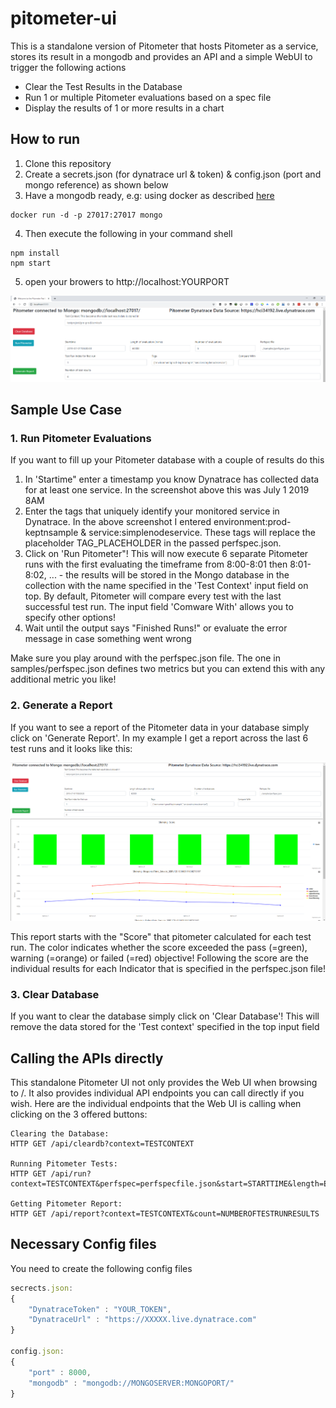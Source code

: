 # pitometer-ui
This is a standalone version of Pitometer that hosts Pitometer as a service, stores its result in a mongodb and provides an API and a simple WebUI to trigger the following actions
* Clear the Test Results in the Database
* Run 1 or multiple Pitometer evaluations based on a spec file
* Display the results of 1 or more results in a chart

## How to run
1. Clone this repository
2. Create a secrets.json (for dynatrace url & token) & config.json (port and mongo reference) as shown below
3. Have a mongodb ready, e.g: using docker as described [here](https://www.thachmai.info/2015/04/30/running-mongodb-container/)
```
docker run -d -p 27017:27017 mongo
```
4. Then execute the following in your command shell
```
npm install
npm start
```
5. open your browers to http://localhost:YOURPORT

![ui_startscreen](./resources/ui_startscreen.png)

## Sample Use Case

### 1. Run Pitometer Evaluations
If you want to fill up your Pitometer database with a couple of results do this
1. In 'Startime" enter a timestamp  you know Dynatrace has collected data for at least one service. In the screenshot above this was July 1 2019 8AM
2. Enter the tags that uniquely identify your monitored service in Dynatrace. In the above screenshot I entered environment:prod-keptnsample & service:simplenodeservice. These tags will replace the placeholder TAG_PLACEHOLDER in the passed perfspec.json.
3. Click on 'Run Pitometer"! This will now execute 6 separate Pitometer runs with the first evaluating the timeframe from 8:00-8:01 then 8:01-8:02, ... - the results will be stored in the Mongo database in the collection with the name specified in the 'Test Context' input field on top. By default, Pitometer will compare every test with the last successful test run. The input field 'Comware With' allows you to specify other options!
4. Wait until the output says "Finished Runs!" or evaluate the error message in case something went wrong

Make sure you play around with the perfspec.json file. The one in samples/perfspec.json defines two metrics but you can extend this with any additional metric you like!

### 2. Generate a Report
If you want to see a report of the Pitometer data in your database simply click on 'Generate Report'. In my example I get a report across the last 6 test runs and it looks like this:

![](./resources/ui_generatedreport.png)

This report starts with the "Score" that pitometer calculated for each test run. The color indicates whether the score exceeded the pass (=green), warning (=orange) or failed (=red) objective! 
Following the score are the individual results for each Indicator that is specified in the perfspec.json file!

### 3. Clear Database
If you want to clear the database simply click on 'Clear Database'! This will remove the data stored for the 'Test context' specified in the top input field

## Calling the APIs directly
This standalone Pitometer UI not only provides the Web UI when browsing to /. It also provides individual API endpoints you can call directly if you wish. Here are the individual endpoints that the Web UI is calling when clicking on the 3 offered buttons:
```
Clearing the Database:
HTTP GET /api/cleardb?context=TESTCONTEXT

Running Pitometer Tests:
HTTP GET /api/run?context=TESTCONTEXT&perfspec=perfspecfile.json&start=STARTTIME&length=EVAL_TIMEFRAME&count=NUMBEROFRUNS&testRunIx=FIRSTTESTRUNIX&tags=TAGS_FOR_REPLACEMENT&comparecontext=COMPAREWITH

Getting Pitometer Report:
HTTP GET /api/report?context=TESTCONTEXT&count=NUMBEROFTESTRUNRESULTS
```


## Necessary Config files
You need to create the following config files
```javascript
secrects.json:
{
    "DynatraceToken" : "YOUR_TOKEN",
    "DynatraceUrl" : "https://XXXXX.live.dynatrace.com"
}

config.json:
{
    "port" : 8000,
    "mongodb" : "mongodb://MONGOSERVER:MONGOPORT/"    
}
```